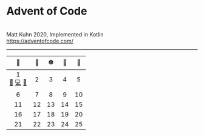# Advent of Code
<br>Matt Kuhn 2020, Implemented in Kotlin
<br>https://adventofcode.com/
<hr>

|                                           🎁                                           | 🦌  | ❄️  | 🌟  | 🎅  |
|:--------------------------------------------------------------------------------------:|:---:|:---:|:---:|:---:|
| 1<br>[🎄](https://adventofcode.com/) [💻](/src/main/kotlin/Day1.kt) [📝](/doc/day1.md) |  2  |  3  |  4  |  5  |
|                                           6                                            |  7  |  8  |  9  | 10  |
|                                           11                                           | 12  | 13  | 14  | 15  |
|                                           16                                           | 17  | 18  | 19  | 20  |
|                                           21                                           | 22  | 23  | 24  | 25  |

